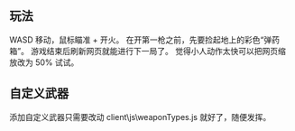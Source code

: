 ## 玩法
WASD 移动，鼠标瞄准 + 开火。
在开第一枪之前，先要捡起地上的彩色“弹药箱”。
游戏结束后刷新网页就能进行下一局了。
觉得小人动作太快可以把网页缩放改为 50% 试试。 
## 自定义武器
添加自定义武器只需要改动 client\js\weaponTypes.js 就好了，随便发挥。
